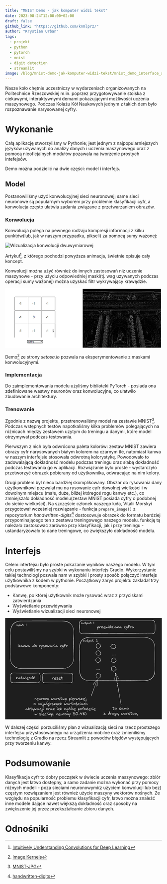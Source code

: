 ```yaml
---
title: "MNIST Demo - jak komputer widzi tekst"
date: 2023-08-24T12:00:00+02:00
draft: false
github_link: "https://github.com/knmlprz/"
author: "Krystian Urban"
tags:
  - projekt
  - python
  - pytorch
  - mnist
  - digit detection
  - streamlit
image: /blog/mnist-demo-jak-komputer-widzi-tekst/mnist_demo_interface_showcase.png
---
```


Nasze koło chętnie uczestniczy w wydarzeniach organizowanych na Politechnice Rzeszowskiej m.in. poprzez przygotowywanie stoiska z ciekawymi, interaktywnymi demami pokazującymi możliwości uczenia maszynowego. Podczas Kolażu Kół Naukowych jednym z takich dem było rozpoznawanie narysowanej cyfry.

# Wykonanie

Całą aplikację stworzyliśmy w Pythonie; jest jednym z najpopularniejszych języków używanych do analizy danych i uczenia maszynowego oraz z pomocą nieoficjalnych modułów pozawala na tworzenie prostych intefejsów.

Demo można podzielić na dwie części: model i interfejs.

## Model

Postanowiliśmy użyć konwolucyjnej sieci neuronowej; same sieci neuronowe są popularnym wyborem przy problemie klasyfikacji cyfr, a konwolucja często ułatwia zadania związane z przetwarzaniem obrazów.

### Konwolucja

Konwolucja polega na pewnego rodzaju kompresji informacji z kilku punktów(lub, jak w naszym przypadku, pikseli) za pomocą sumy ważonej:

![Wizualizacja konwolucji dwuwymiarowej](https://miro.medium.com/v2/resize:fit:640/1*Zx-ZMLKab7VOCQTxdZ1OAw.gif)

Artykuł[^1], z którego pochodzi powyższa animacja, świetnie opisuje cały koncept.

Konwolucji można użyć również do innych zastosowań niż uczenie maszynowe - przy użyciu odpowiedniej maski(tj. wag uzywanych podczas operacji sumy ważonej) można uzyskać filtr wykrywający krawędzie.

![Maska wykrywająca krawędzie w obrazie](convolution_outline.png)

Demo[^2] ze strony *setosa.io* pozwala na eksperymentowanie z maskami konwolucyjnymi.

### Implementacja

Do zaimplementowania modelu użyliśmy biblioteki PyTorch - posiada ona zdefiniowane wastwy neuronów oraz konwolucyjne, co ułatwiło zbudowanie architektury.

### Trenowanie

Zgodnie z nazwą projektu, przetrenowaliśmy model na zestawie MNIST[^3]. Podczas wstępnych testów napotkaliśmy kilka problemów polegających na różnicach między zestawem uzytym do treningu a danymi, które model otrzymywał podczas testowania.

Pierwszym z nich była odwrócona paleta kolorów: zestaw MNIST zawiera obrazy cyfr narysowanych białym kolorem na czarnym tle, natomiast kanwa w naszym interfejsie stosowała odwrotną kolorystykę. Powodowało to zadowalającą dokładność modelu podczas treningu oraz słabą dokładność podczas testowania go w aplikacji. Rozwiązanie było proste - wystarczyło przetworzyć obrazek pobierany od użytkownika, odwracając na nim kolory.

Drugi problem był nieco bardziej skomplikowany. Obszar do rysowania dany użytkownikowi pozwalał mu na rysowanie cyfr dowolnej wielkości i w dowolnym miejscu (małe, duże, bliżej któregoś rogu kanwy etc.), co zmniejszało dokładność modelu(zestaw MNIST posiada cyfry o podobnej do siebie wielkości). Na szczęście członek naszego koła, Vitalii Morskyi przygotował wcześniej rozwiązanie - funkcja `prepare_image()` z repozytorium *handwritten-digits*[^4] dostosowuje obrazek do formatu bardziej przypominającego ten z zestawu treningowego naszego modelu. funkcję tą należało zastosować zarówno przy klasyfikacji, jak i przy treningu - ustandaryzowało to dane treningowe, co zwiększyło dokładność modelu.

# Interfejs
Celem interfejsu było proste pokazanie wyników naszego modelu. W tym celu postawiliśmy na szybki w wykonaniu interfejs Gradio. Wykorzystanie takiej technologi pozwala nam w szybki i prosty sposób połączyć interfejs użytkownika z kodem w pythonie. Początkowy zarys projektu zakładał trzy podstawowe komponenty:
- Kanwę, po której użytkownik może rysować wraz z przyciskami zatwierdzania
- Wyświetlanie przewidywania 
- Wyświetlanie wizualizacji sieci neuronowej

![web_page_concept.png](web_page_concept.png)

W dalszej części porzuciliśmy plan z wizualizacją sieci na rzecz prostszego interfejsu przystosowanego na urządzenia mobilne oraz zmieniliśmy technologię z Gradio na rzecz Streamlit z powodów błędów występujących przy tworzeniu kanwy.

# Podsumowanie

Klasyfikacja cyfr to dobry początek w świecie uczenia maszynowego: zbiór danych jest łatwo dostępny, a samo zadanie można wykonać przy pomocy różnych modeli - poza sieciami neuronowymi(z użyciem konwolucji lub bez) częstym rozwiązaniem jest również użycie maszyny wektorów nośnych. Ze względu na popularność problemu klasyfikacji cyfr, łatwo można znaleźć inne modele dające nawet większą dokładność oraz sposoby na zwiększenie jej przez przekształcanie zbioru danych.


# Odnośniki

[^1]: [Intuitively Understanding Convolutions for Deep Learning](https://towardsdatascience.com/intuitively-understanding-convolutions-for-deep-learning-1f6f42faee1)
[^2]: [Image Kernels](https://setosa.io/ev/image-kernels/)
[^3]: [MNIST-JPG](https://github.com/teavanist/MNIST-JPG)
[^4]: [handwritten-digits](https://github.com/knmlprz/handwritten-digits)